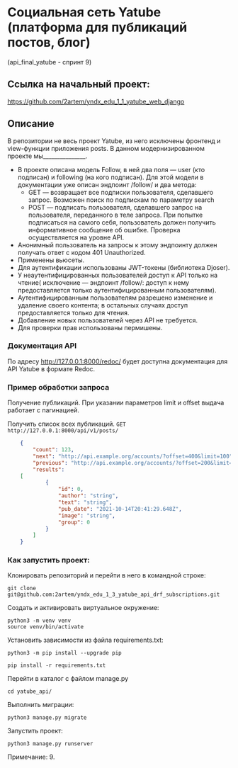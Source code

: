 # Социальная сеть Yatube (платформа для публикаций постов, блог)

(api_final_yatube - спринт 9)

## Ссылка на начальный проект:

https://github.com/2artem/yndx_edu_1_1_yatube_web_django


## Описание

В репозитории не весь проект Yatube, из него исключены фронтенд и view-функции приложения posts.
В данном модернизированном проекте мы_______________.

 * В проекте описана модель Follow, в ней два поля — user (кто подписан) и following (на кого подписан). Для этой модели в документации уже описан эндпоинт /follow/ и два метода:
   * GET — возвращает все подписки пользователя, сделавшего запрос. Возможен поиск по подпискам по параметру search
   * POST — подписать пользователя, сделавшего запрос на пользователя, переданного в теле запроса. При попытке подписаться на самого себя, пользователь должен получить информативное сообщение об ошибке. Проверка осуществляется на уровне API.
 * Анонимный пользователь на запросы к этому эндпоинту должен получать ответ с кодом 401 Unauthorized.
 * Применены вьюсеты.
 * Для аутентификации использованы JWT-токены (библиотека Djoser).
 * У неаутентифицированных пользователей доступ к API только на чтение( исключение — эндпоинт /follow/: доступ к нему предоставляется только аутентифицированным пользователям).
 * Аутентифицированным пользователям разрешено изменение и удаление своего контента; в остальных случаях доступ предоставляется только для чтения.
 * Добавление новых пользователей через API не требуется.
 * Для проверки прав использованы пермишены.


### Документация API

По адресу http://127.0.0.1:8000/redoc/ будет доступна документация для API Yatube в формате Redoc.

### Пример обработки запроса

Получение публикаций. При указании параметров limit и offset выдача работает с пагинацией.

Получить список всех публикаций. 
`GET http://127.0.0.1:8000/api/v1/posts/`

```json
	{
		"count": 123,
		"next": "http://api.example.org/accounts/?offset=400&limit=100",
		"previous": "http://api.example.org/accounts/?offset=200&limit=100",
		"results": 
	[
			{
				"id": 0,
				"author": "string",
				"text": "string",
				"pub_date": "2021-10-14T20:41:29.648Z",
				"image": "string",
				"group": 0
			}
		]
	}
```

### Как запустить проект:

Клонировать репозиторий и перейти в него в командной строке:

```
git clone git@github.com:2artem/yndx_edu_1_3_yatube_api_drf_subscriptions.git
```

Cоздать и активировать виртуальное окружение:

```
python3 -m venv venv
source venv/bin/activate
```

Установить зависимости из файла requirements.txt:

```
python3 -m pip install --upgrade pip
```

```
pip install -r requirements.txt
```

Перейти в каталог с файлом manage.py

```
cd yatube_api/
```


Выполнить миграции:

```
python3 manage.py migrate
```

Запустить проект:

```
python3 manage.py runserver
```

Примечание: 9.
